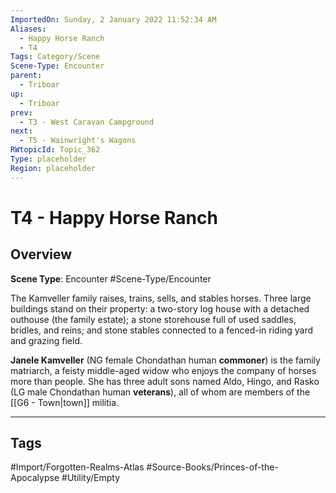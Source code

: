 ```yaml
---
ImportedOn: Sunday, 2 January 2022 11:52:34 AM
Aliases:
  - Happy Horse Ranch
  - T4
Tags: Category/Scene
Scene-Type: Encounter
parent:
  - Triboar
up:
  - Triboar
prev:
  - T3 - West Caravan Campground
next:
  - T5 - Wainwright's Wagons
RWtopicId: Topic_362
Type: placeholder
Region: placeholder
---
```

# T4 - Happy Horse Ranch
## Overview
**Scene Type**: Encounter
#Scene-Type/Encounter

The Kamveller family raises, trains, sells, and stables horses. Three large buildings stand on their property: a two-story log house with a detached outhouse (the family estate); a stone storehouse full of used saddles, bridles, and reins; and stone stables connected to a fenced-in riding yard and grazing field.

**Janele Kamveller** (NG female Chondathan human **commoner**) is the family matriarch, a feisty middle-aged widow who enjoys the company of horses more than people. She has three adult sons named Aldo, Hingo, and Rasko (LG male Chondathan human **veterans**), all of whom are members of the [[G6 - Town|town]] militia.


---
## Tags
#Import/Forgotten-Realms-Atlas #Source-Books/Princes-of-the-Apocalypse #Utility/Empty

